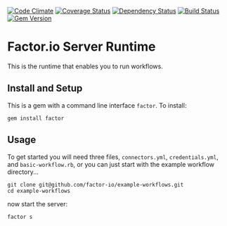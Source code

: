 [![Code Climate](https://codeclimate.com/github/factor-io/factor.png)](https://codeclimate.com/github/factor-io/factor)
[![Coverage Status](https://coveralls.io/repos/factor-io/factor/badge.svg)](https://coveralls.io/r/factor-io/factor)
[![Dependency Status](https://gemnasium.com/factor-io/factor.svg)](https://gemnasium.com/factor-io/factor)
[![Build Status](https://travis-ci.org/factor-io/factor.svg)](https://travis-ci.org/factor-io/factor)
[![Gem Version](https://badge.fury.io/rb/factor.svg)](http://badge.fury.io/rb/factor)

Factor.io Server Runtime
==========
This is the runtime that enables you to run workflows.

## Install and Setup
This is a gem with a command line interface `factor`. To install:

    gem install factor

## Usage
To get started you will need three files, `connectors.yml`, `credentials.yml`, and `basic-workflow.rb`, or you can just start with the example workflow directory...

    git clone git@github.com/factor-io/example-workflows.git
    cd example-workflows

now start the server:

    factor s
